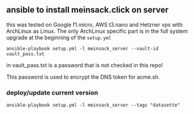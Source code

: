 ## ansible to install meinsack.click on server

this was tested on Google f1.micro, AWS t3.nano and Hetzner vps with ArchLinux as Linux.
The only ArchLinux specific part is in the full system upgrade at the beginning of the ``setup.yml``


```
ansible-playbook setup.yml -l meinsack_server --vault-id vault_pass.txt
```

in vault_pass.txt is a password that is not checked in this repo!

This password is used to encrypt the DNS token for acme.sh.


### deploy/update current version

```
ansible-playbook setup.yml -l meinsack_server --tags "datasette"
```
